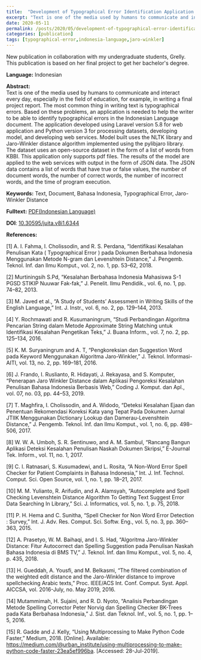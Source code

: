 ```yaml
---
title:  "Development of Typographical Error Identification Application in Indonesian Language Using Jaro-Winkler Distance Algorithm"
excerpt: "Text is one of the media used by humans to communicate and interact every day, especially in the field of education, for example, in writing a final project report. The most common thing in writing text is typographical errors. Based on these problems, an application is needed to help the writer to be able to identify typographical errors in the Indonesian Language document. The application developed using Laravel version 5.8 for web application and Python version 3 for processing datasets, developing model, and developing web services. Model built uses the NLTK library and Jaro-Winkler distance algorithm implemented using the pylibjaro library. The dataset uses an open-source dataset in the form of a list of words from KBBI. This application only supports pdf files. The results of the model are applied to the web services with output in the form of JSON data. The JSON data contains a list of words that have true or false values, the number of document words, the number of correct words, the number of incorrect words, and the time of program execution."
date: 2020-05-11
permalink: /posts/2020/05/development-of-typographical-error-identification-application-in-indonesian-language-using-jaro-winkler-distance-algorithm/
categories: [publication]
tags: [typographical-error,indonesia-language,jaro-winkler]
---
```


New publication in collaboration with my undergraduate students, Grelly. This publication is based on her final project to get her bachelor's degree.

**Language:** Indonesian

**Abstract:** <br />
Text is one of the media used by humans to communicate and interact every day, especially in the field of education, for example, in writing a final project report. The most common thing in writing text is typographical errors. Based on these problems, an application is needed to help the writer to be able to identify typographical errors in the Indonesian Language document. The application developed using Laravel version 5.8 for web application and Python version 3 for processing datasets, developing model, and developing web services. Model built uses the NLTK library and Jaro-Winkler distance algorithm implemented using the pylibjaro library. The dataset uses an open-source dataset in the form of a list of words from KBBI. This application only supports pdf files. The results of the model are applied to the web services with output in the form of JSON data. The JSON data contains a list of words that have true or false values, the number of document words, the number of correct words, the number of incorrect words, and the time of program execution.

**Keywords:** Text, Document, Bahasa Indonesia, Typographical Error, Jaro-Winkler Distance

**Fulltext:** [PDF(Indonesian Language)](http://jurnalnasional.ump.ac.id/index.php/JUITA/article/view/6344/3129)

**DOI**: [10.30595/juita.v8i1.6344](https://doi.org/10.30595/juita.v8i1.6344)

**References:**

[1] A. I. Fahma, I. Cholissodin, and R. S. Perdana, “Identifikasi Kesalahan Penulisan Kata ( Typographical Error ) pada Dokumen Berbahasa Indonesia Menggunakan Metode N-gram dan Levenshtein Distance,” J. Pengemb. Teknol. Inf. dan Ilmu Komput., vol. 2, no. 1, pp. 53–62, 2018.

[2] Murtiningsih S.Pd, “Kesalahan Berbahasa Indonesia Mahasiswa S-1 PGSD STIKIP Nuuwar Fak-fak,” J. Penelit. Ilmu Pendidik., vol. 6, no. 1, pp. 74–82, 2013.

[3] M. Javed et al., “A Study of Students’ Assessment in Writing Skills of the English Language,” Int. J. Instr., vol. 6, no. 2, pp. 129–144, 2013.

[4] Y. Rochmawati and R. Kusumaningrum, “Studi Perbandingan Algoritma Pencarian String dalam Metode Approximate String Matching untuk Identifikasi Kesalahan Pengetikan Teks,” J. Buana Inform., vol. 7, no. 2, pp. 125–134, 2016.

[5] K. M. Suryaningrum and A. T, “Pengkoreksian dan Suggestion Word pada Keyword Menggunakan Algoritma Jaro-Winkler,” J. Teknol. Informasi-AITI, vol. 13, no. 2, pp. 169–181, 2016.

[6] J. Frando, I. Ruslianto, R. Hidayati, J. Rekayasa, and S. Komputer, “Penerapan Jaro Winkler Distance dalam Aplikasi Pengoreksi Kesalahan Penulisan Bahasa Indonesia Berbasis Web,” Coding J. Komput. dan Apl., vol. 07, no. 03, pp. 44–53, 2019.

[7] T. Maghfira, I. Cholissodin, and A. Widodo, “Deteksi Kesalahan Ejaan dan Penentuan Rekomendasi Koreksi Kata yang Tepat Pada Dokumen Jurnal JTIIK Menggunakan Dictionary Lookup dan Damerau-Levenshtein Distance,” J. Pengemb. Teknol. Inf. dan Ilmu Komput., vol. 1, no. 6, pp. 498–506, 2017.

[8] W. W. A. Umboh, S. R. Sentinuwo, and A. M. Sambul, “Rancang Bangun Aplikasi Deteksi Kesalahan Penulisan Naskah Dokumen Skripsi,” E-Journal Tek. Inform., vol. 11, no. 1, 2017.

[9] C. I. Ratnasari, S. Kusumadewi, and L. Rosita, “A Non-Word Error Spell Checker for Patient Complaints in Bahasa Indonesia,” Int. J. Inf. Technol. Comput. Sci. Open Source, vol. 1, no. 1, pp. 18–21, 2017.

[10] M. M. Yulianto, R. Arifudin, and A. Alamsyah, “Autocomplete and Spell Checking Levenshtein Distance Algorithm To Getting Text Suggest Error Data Searching In Library,” Sci. J. Informatics, vol. 5, no. 1, p. 75, 2018.

[11] P. H. Hema and C. Sunitha, “Spell Checker for Non Word Error Detection : Survey,” Int. J. Adv. Res. Comput. Sci. Softw. Eng., vol. 5, no. 3, pp. 360–363, 2015.

[12] A. Prasetyo, W. M. Baihaqi, and I. S. Had, “Algoritma Jaro-Winkler Distance: Fitur Autocorrect dan Spelling Suggestion pada Penulisan Naskah Bahasa Indonesia di BMS TV,” J. Teknol. Inf. dan Ilmu Komput., vol. 5, no. 4, p. 435, 2018.

[13] H. Gueddah, A. Yousfi, and M. Belkasmi, “The filtered combination of the weighted edit distance and the Jaro-Winkler distance to improve spellchecking Arabic texts,” Proc. IEEE/ACS Int. Conf. Comput. Syst. Appl. AICCSA, vol. 2016-July, no. May 2019, 2016.

[14] Mutammimah, H. Sujaini, and R. D. Nyoto, “Analisis Perbandingan Metode Spelling Corrector Peter Norvig dan Spelling Checker BK-Trees pada Kata Berbahasa Indonesia,” J. Sist. dan Teknol. Inf., vol. 5, no. 1, pp. 1–5, 2016.

[15] R. Gadde and J. Kelly, “Using Multiprocessing to Make Python Code Faster,” Medium, 2018. [Online]. Available: https://medium.com/@urban_institute/using-multiprocessing-to-make-python-code-faster-23ea5ef996ba. [Accessed: 28-Jul-2019].
